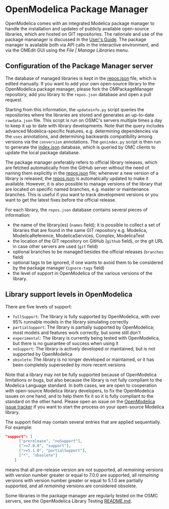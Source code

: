 # OpenModelica Package Manager

OpenModelica comes with an integrated Modelica package manager to handle the installation and updates of publicly
available open-source libraries, which are hosted on GIT repositories. The rationale and use of the package mananager is discussed in the
[User's Guide](https://openmodelica.org/doc/OpenModelicaUsersGuide/latest/packagemanager.html). The package manager
is available both via API calls in the interactive environment, and via the OMEdit GUI using the _File | Manage Libraries_ menu.

## Configuration of the Package Manager server

The database of managed libraries is kept in the [repos.json](https://github.com/OpenModelica/OMPackageManager/blob/master/repos.json)
file, which is edited manually. If you want to add your own open-source library to the OpenModelica package manager,
please fork the OMPackageManager repository, add you library to the `repos.json` database and open a pull request.

Starting from this information, the `updateinfo.py` script queries the repositories where the libraries are stored and
generates an up-to-date `rawdata.json` file. This script is run on OSMC's servers multiple times a day to keep it up to date
with library developments. Note that the query includes advanced Modelica-specific features, e.g. determining dependencies
via the `uses` annotations, and determining backwards compatibility among versions via the `conversion` annotations.
The `genindex.py` script is then run to generate the [index.json](https://github.com/OpenModelica/OMPackageManager/blob/master/repos.json)
database, which is queried by OMC clients to update the local package database.

The package manager preferably refers to official library releases, which are fetched automatically from the GitHub
server without the need of naming them explicitly in the [repos.json](https://github.com/OpenModelica/OMPackageManager/blob/master/repos.json)
file; whenever a new version of a library is released, the [repos.json](https://github.com/OpenModelica/OMPackageManager/blob/master/repos.json)
is automatically updated to make it available. However, it is also possible to manage versions of the library that are located on specific named
branches, e.g. master or maintenance branches. This is useful if you want to track development versions or you want to get the latest fixes
before the official release.

For each library, the `repos.json` database contains several pieces of information:
- the name of the library(es) (`names` field); it is possible to collect a set of libraries that are found in the same GIT repository
  e.g. Modelica, ModelicaReference, ModelicaServices, Complex, ModelicaTest
- the location of the GIT repository on GitHub (`github` field), or the git URL in case other servers are used (`git` field)
- optional branches to be managed besides the official releases (`branches` field)
- optional tags to be ignored, if one wants to avoid them to be considered by the package manager (`ignore-tags` field)
- the level of support in OpenModelica of the various versions of the library.

## Library support levels in OpenModelica
There are five levels of support:
- `fullSupport`: The library is fully supported by OpenModelica, with over 95% runnable models in the library simulating correctly
- `partialSupport`: The library is partially supported by OpenModelica; most models and features work correctly, but some still don't
- `experimental`: The library is currently being tested with OpenModelica, but there is no guarantee of success when using it
- `noSupport`: The library is actively developed or maintained, but is not supported by OpenModelica
- `obsolete`: The library is no longer developed or maintained, or it has been completely superseded by more recent versions

Note that a library may not be fully supported because of OpenModelica limitations or bugs, but also because the library
is not fully compliant to the Modelica Language standard. In both cases, we are open to cooperation with open-source
Modelica library developers, to fix the OpenModelica issues on one hand, and to help them fix it so it is fully
compliant to the standard on the other hand. Please open an issue on the
[OpenModelica issue tracker](https://github.com/OpenModelica/OpenModelica/issues) if you want to start the process on your
open-source Modelica library.

The support field may contain several entries that are applied sequentially. For example:
```json
"support": [
      ["prerelease", "noSupport"],
      [">=7.0.0", "support"],
      [">=5.1.0", "partialSupport"],
      ["*", "obsolete"]
    ]
```
means that all pre-release version are not supported, all _remaining_ versions with version number greater or equal to
7.0.0 are supported, all _remaining_ versions with version number greater or equal to 5.1.0 are partially supported,
and all _remaining_ versions are considered obsolete.

Some libraries in the package manager are regularly tested on the OSMC servers, see the OpenModelica Library Testing [README.md](https://github.com/OpenModelica/OpenModelicaLibraryTesting/blob/master/README.md).
